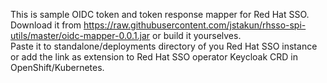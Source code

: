 This is sample OIDC token and token response mapper for Red Hat SSO.  
Download it from https://raw.githubusercontent.com/jstakun/rhsso-spi-utils/master/oidc-mapper-0.0.1.jar or build it yourselves.  
Paste it to standalone/deployments directory of you Red Hat SSO instance or add the link as extension to Red Hat SSO operator Keycloak CRD in OpenShift/Kubernetes.     